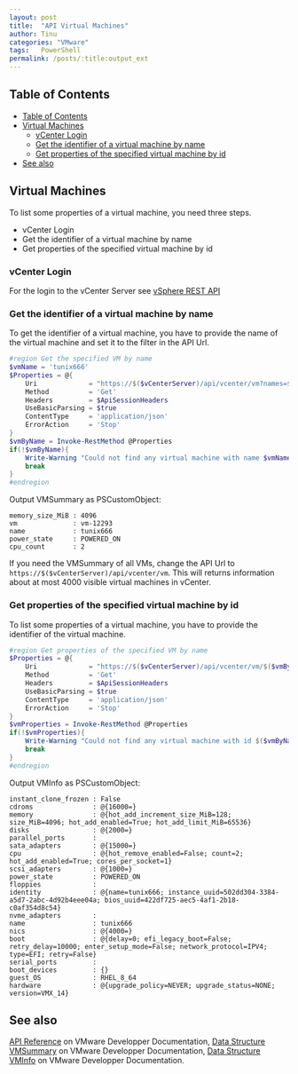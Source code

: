 ```yaml
---
layout: post
title:  "API Virtual Machines"
author: Tinu
categories: "VMware"
tags:   PowerShell
permalink: /posts/:title:output_ext
---
```


## Table of Contents

- [Table of Contents](#table-of-contents)
- [Virtual Machines](#virtual-machines)
  - [vCenter Login](#vcenter-login)
  - [Get the identifier of a virtual machine by name](#get-the-identifier-of-a-virtual-machine-by-name)
  - [Get properties of the specified virtual machine by id](#get-properties-of-the-specified-virtual-machine-by-id)
- [See also](#see-also)

## Virtual Machines

To list some properties of a virtual machine, you need three steps.

- vCenter Login
- Get the identifier of a virtual machine by name
- Get properties of the specified virtual machine by id

### vCenter Login

For the login to the vCenter Server see [vSphere REST API](https://tinuwalther.github.io/posts/vmwapivcenter.html)

### Get the identifier of a virtual machine by name

To get the identifier of a virtual machine, you have to provide the name of the virtual machine and set it to the filter in the API Url.

````powershell
#region Get the specified VM by name
$vmName = 'tunix666'
$Properties = @{
    Uri             = "https://$($vCenterServer)/api/vcenter/vm?names=$($vmName)"
    Method          = 'Get'
    Headers         = $ApiSessionHeaders
    UseBasicParsing = $true
    ContentType     = 'application/json'
    ErrorAction     = 'Stop'
}
$vmByName = Invoke-RestMethod @Properties
if(!$vmByName){
    Write-Warning "Could not find any virtual machine with name $vmName"
    break
}
#endregion
````

Output VMSummary as PSCustomObject:

````text
memory_size_MiB : 4096
vm              : vm-12293
name            : tunix666
power_state     : POWERED_ON
cpu_count       : 2
````

If you need the VMSummary of all VMs, change the API Url to `https://$($vCenterServer)/api/vcenter/vm`. This will returns information about at most 4000 visible virtual machines in vCenter.

### Get properties of the specified virtual machine by id

To list some properties of a virtual machine, you have to provide the identifier of the virtual machine.

````powershell
#region Get properties of the specified VM by name
$Properties = @{
    Uri             = "https://$($vCenterServer)/api/vcenter/vm/$($vmByName.vm)"
    Method          = 'Get'
    Headers         = $ApiSessionHeaders
    UseBasicParsing = $true
    ContentType     = 'application/json'
    ErrorAction     = 'Stop'
}
$vmProperties = Invoke-RestMethod @Properties
if(!$vmProperties){
    Write-Warning "Could not find any virtual machine with id $($vmByName.vm)"
    break
}
#endregion
````

Output VMInfo as PSCustomObject:

````text
instant_clone_frozen : False
cdroms               : @{16000=}
memory               : @{hot_add_increment_size_MiB=128; size_MiB=4096; hot_add_enabled=True; hot_add_limit_MiB=65536}
disks                : @{2000=}
parallel_ports       :
sata_adapters        : @{15000=}
cpu                  : @{hot_remove_enabled=False; count=2; hot_add_enabled=True; cores_per_socket=1}
scsi_adapters        : @{1000=}
power_state          : POWERED_ON
floppies             :
identity             : @{name=tunix666; instance_uuid=502dd304-3384-a5d7-2abc-4d92b4eee04a; bios_uuid=422df725-aec5-4af1-2b18-c0af354d8c54}
nvme_adapters        :
name                 : tunix666
nics                 : @{4000=}
boot                 : @{delay=0; efi_legacy_boot=False; retry_delay=10000; enter_setup_mode=False; network_protocol=IPV4; type=EFI; retry=False}
serial_ports         :
boot_devices         : {}
guest_OS             : RHEL_8_64
hardware             : @{upgrade_policy=NEVER; upgrade_status=NONE; version=VMX_14}
````

## See also

[API Reference](https://developer.vmware.com/apis/vsphere-automation/v7.0U3/) on VMware Developper Documentation,
[Data Structure VMSummary](https://developer.vmware.com/apis/vsphere-automation/v7.0U3/vcenter/data-structures/VM/Summary/) on VMware Developper Documentation,
[Data Structure VMInfo](https://developer.vmware.com/apis/vsphere-automation/v7.0U3/vcenter/data-structures/VM/Info/) on VMware Developper Documentation.
